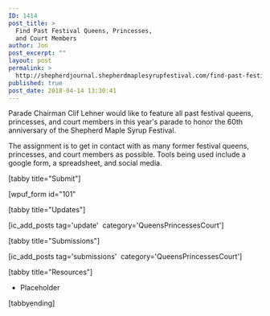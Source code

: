 ```yaml
---
ID: 1414
post_title: >
  Find Past Festival Queens, Princesses,
  and Court Members
author: Jon
post_excerpt: ""
layout: post
permalink: >
  http://shepherdjournal.shepherdmaplesyrupfestival.com/find-past-festival-queens-princesses-and-court-members
published: true
post_date: 2018-04-14 13:30:41
---
```

Parade Chairman Clif Lehner would like to feature all past festival queens, princesses, and court members in this year's parade to honor the 60th anniversary of the Shepherd Maple Syrup Festival.

The assignment is to get in contact with as many former festival queens, princesses, and court members as possible. Tools being used include a google form, a spreadsheet, and social media.

[tabby title="Submit"]

[wpuf_form id="101"

[tabby title="Updates"]

[ic_add_posts tag='update'  category='QueensPrincessesCourt']

[tabby title="Submissions"]

[ic_add_posts tag='submissions'  category='QueensPrincessesCourt']

[tabby title="Resources"]
<ul>
 	<li>Placeholder</li>
</ul>
[tabbyending]